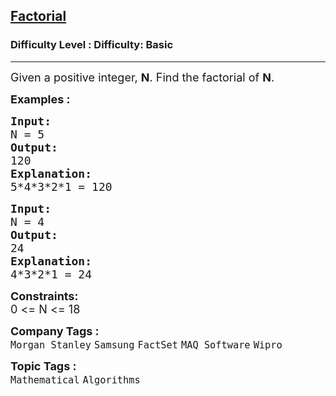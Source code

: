 <h2><a href="https://www.geeksforgeeks.org/problems/factorial5739/1?page=13&sortBy=submissions">Factorial</a></h2><h3>Difficulty Level : Difficulty: Basic</h3><hr><div class="problems_problem_content__Xm_eO"><p><span style="font-size: 18px;">Given a positive integer,&nbsp;<strong>N</strong>. Find the factorial of <strong>N</strong>.</span></p>
<p><span style="font-size: 18px;"><strong>Examples :</strong></span></p>
<pre><span style="font-size: 18px;"><strong>Input:</strong>
N = 5
<strong>Output:</strong>
120
<strong>Explanation:</strong>
5*4*3*2*1 = 120</span></pre>
<pre><span style="font-size: 18px;"><strong>Input:</strong>
N = 4
<strong>Output:</strong>
24
<strong>Explanation:</strong>
4*3*2*1 = 24</span> </pre>
<p><span style="font-size: 18px;"><strong>Constraints:</strong><br>0 &lt;= N &lt;= 18</span></p></div><p><span style=font-size:18px><strong>Company Tags : </strong><br><code>Morgan Stanley</code>&nbsp;<code>Samsung</code>&nbsp;<code>FactSet</code>&nbsp;<code>MAQ Software</code>&nbsp;<code>Wipro</code>&nbsp;<br><p><span style=font-size:18px><strong>Topic Tags : </strong><br><code>Mathematical</code>&nbsp;<code>Algorithms</code>&nbsp;